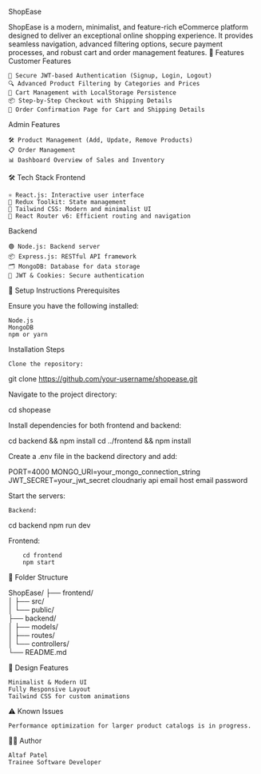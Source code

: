 ShopEase

ShopEase is a modern, minimalist, and feature-rich eCommerce platform designed to deliver an exceptional online shopping experience. It provides seamless navigation, advanced filtering options, secure payment processes, and robust cart and order management features.
🚀 Features
Customer Features

    🔐 Secure JWT-based Authentication (Signup, Login, Logout)
    🔍 Advanced Product Filtering by Categories and Prices
    🛒 Cart Management with LocalStorage Persistence
    📦 Step-by-Step Checkout with Shipping Details
    📑 Order Confirmation Page for Cart and Shipping Details

Admin Features

    🛠 Product Management (Add, Update, Remove Products)
    📋 Order Management
    📊 Dashboard Overview of Sales and Inventory

🛠 Tech Stack
Frontend

    ⚛️ React.js: Interactive user interface
    🧰 Redux Toolkit: State management
    🎨 Tailwind CSS: Modern and minimalist UI
    🚦 React Router v6: Efficient routing and navigation

Backend

    🟢 Node.js: Backend server
    📦 Express.js: RESTful API framework
    🗂 MongoDB: Database for data storage
    🍪 JWT & Cookies: Secure authentication

📑 Setup Instructions
Prerequisites

Ensure you have the following installed:

    Node.js
    MongoDB
    npm or yarn

Installation Steps

    Clone the repository:

git clone https://github.com/your-username/shopease.git

Navigate to the project directory:

cd shopease

Install dependencies for both frontend and backend:

cd backend && npm install
cd ../frontend && npm install

Create a .env file in the backend directory and add:

PORT=4000
MONGO_URI=your_mongo_connection_string
JWT_SECRET=your_jwt_secret
cloudnariy api
email host
email password 


Start the servers:

    Backend:

cd backend
npm run dev

Frontend:

        cd frontend
        npm start

🧩 Folder Structure

ShopEase/
├── frontend/  
│   ├── src/  
│   └── public/  
├── backend/  
│   ├── models/  
│   ├── routes/  
│   └── controllers/  
└── README.md

🎨 Design Features

    Minimalist & Modern UI
    Fully Responsive Layout
    Tailwind CSS for custom animations

⚠️ Known Issues

    Performance optimization for larger product catalogs is in progress.

👨‍💻 Author

    Altaf Patel
    Trainee Software Developer

